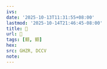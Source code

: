 ```yaml
---
ivs:
date: '2025-10-13T11:31:55+08:00'
lastmod: '2025-10-14T21:46:45-08:00'
title: 󰫆
url: 󰫆
tags: [䎙, 䎙]
hex: 
src: GHZR, DCCV
note:
---
```

